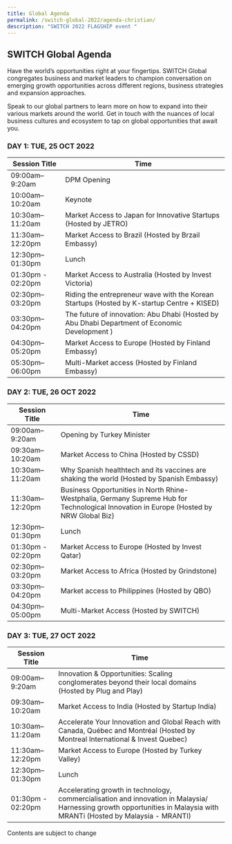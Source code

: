```yaml
---
title: Global Agenda
permalink: /switch-global-2022/agenda-christian/
description: "SWITCH 2022 FLAGSHIP event "
---
```


## SWITCH Global Agenda
Have the world’s opportunities right at your fingertips. SWITCH Global congregates business and market leaders to champion conversation on emerging growth opportunities across different regions, business strategies and expansion approaches.

Speak to our global partners to learn more on how to expand into their various markets around the world. Get in touch with the nuances of local business cultures and ecosystem to tap on global opportunities that await you.

### **DAY 1: TUE, 25 OCT 2022**

| Session Title | Time | 
| -------- | -------- |
| 09:00am–9:20am  | DPM Opening |
| 10:00am–10:20am  | Keynote |
| 10:30am–11:20am | Market Access to Japan for Innovative Startups (Hosted by JETRO) |
| 11:30am–12:20pm | Market Access to Brazil (Hosted by Brzail Embassy) |
| 12:30pm–01:30pm | Lunch |
| 01:30pm - 02:20pm | Market Access to Australia (Hosted by Invest Victoria) |
| 02:30pm–03:20pm | Riding the entrepreneur wave with the Korean Startups (Hosted by K-startup Centre + KISED) | 
| 03:30pm–04:20pm  | The future of innovation: Abu Dhabi (Hosted by Abu Dhabi Department of Economic Development ) |
| 04:30pm–05:20pm  | Market Access to Europe (Hosted by Finland Embassy)  |
| 05:30pm–06:00pm  | Multi-Market access (Hosted by Finland Embassy) |

### **DAY 2: TUE, 26 OCT 2022**

| Session Title | Time | 
| -------- | -------- |
| 09:00am–9:20am  | Opening by Turkey Minister |
| 09:30am–10:20am  | Market Access to China (Hosted by CSSD) |
| 10:30am–11:20am | Why Spanish healthtech and its vaccines are shaking the world (Hosted by Spanish Embassy) |
| 11:30am–12:20pm | Business Opportunities in North Rhine-Westphalia, Germany Supreme Hub for Technological Innovation in Europe (Hosted by NRW Global Biz) |
| 12:30pm–01:30pm | Lunch |
| 01:30pm - 02:20pm | Market Access to Europe (Hosted by Invest Qatar) |
| 02:30pm–03:20pm | Market Access to Africa (Hosted by Grindstone) | 
| 03:30pm–04:20pm  | Market access to Philippines (Hosted by QBO) |
| 04:30pm–05:00pm  | Multi-Market Access (Hosted by SWITCH) |


### **DAY 3: TUE, 27 OCT 2022**
| Session Title | Time | 
| -------- | -------- |
| 09:00am–9:20am  | Innovation & Opportunities: Scaling conglomerates beyond their local domains (Hosted by Plug and Play) |
| 09:30am–10:20am  | Market Access to India (Hosted by Startup India) |
| 10:30am–11:20am | Accelerate Your Innovation and Global Reach with Canada, Québec and Montréal (Hosted by Montreal International & Invest Quebec) |
| 11:30am–12:20pm | Market Access to Europe (Hosted by Turkey Valley) |
| 12:30pm–01:30pm | Lunch |
| 01:30pm - 02:20pm | Accelerating growth in technology, commercialisation and innovation in Malaysia/ Harnessing growth opportunities in Malaysia with MRANTi (Hosted by Malaysia - MRANTI) |

Contents are subject to change